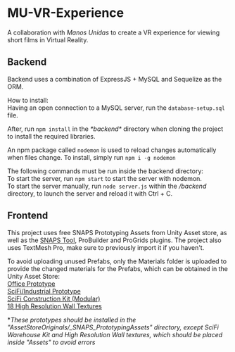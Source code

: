# MU-VR-Experience
A collaboration with *Manos Unidas* to create a VR experience for viewing short films in Virtual Reality.

## Backend
Backend uses a combination of ExpressJS + MySQL and Sequelize as the ORM.  

How to install:  
Having an open connection to a MySQL server, run the ```database-setup.sql``` file.  

After, run ```npm install``` in the *\*backend\** directory when cloning the project to install the required libraries.  

An npm package called ```nodemon``` is used to reload changes automatically when files change. To install, simply run ```npm i -g nodemon```  

The following commands must be run inside the backend directory:  
To start the server, run ```npm start``` to start the server with nodemon.  
To start the server manually, run ```node server.js``` within the */backend* directory, to launch the server and reload it with Ctrl + C.

## Frontend
This project uses free SNAPS Prototyping Assets from Unity Asset store, as well as the [SNAPS Tool](https://assetstore.unity.com/packages/tools/integration/asset-swap-tool-151202?aid=1101lPGj&utm_campaign=unity_affiliate&utm_medium=affiliate&utm_source=partnerize-linkmaker), ProBuilder and ProGrids plugins. The project also uses TextMesh Pro, make sure to previously import it if you haven't. 

To avoid uploading unused Prefabs, only the Materials folder is uploaded to provide the changed materials for the Prefabs, which can be obtained in the Unity Asset Store:  
[Office Prototype](https://assetstore.unity.com/packages/3d/environments/snaps-prototype-office-137490)  
[SciFi/Industrial Prototype](https://assetstore.unity.com/packages/3d/environments/sci-fi/snaps-prototype-sci-fi-industrial-136759)  
[SciFi Construction Kit (Modular)](https://assetstore.unity.com/packages/3d/environments/sci-fi/sci-fi-construction-kit-modular-159280)  
[18 High Resolution Wall Textures](https://assetstore.unity.com/packages/2d/textures-materials/brick/18-high-resolution-wall-textures-12567)  
  
**These prototypes should be installed in the "AssetStoreOriginals/_SNAPS_PrototypingAssets" directory, except SciFi Warehouse Kit and High Resolution Wall textures, which should be placed inside "Assets" to avoid errors*  
